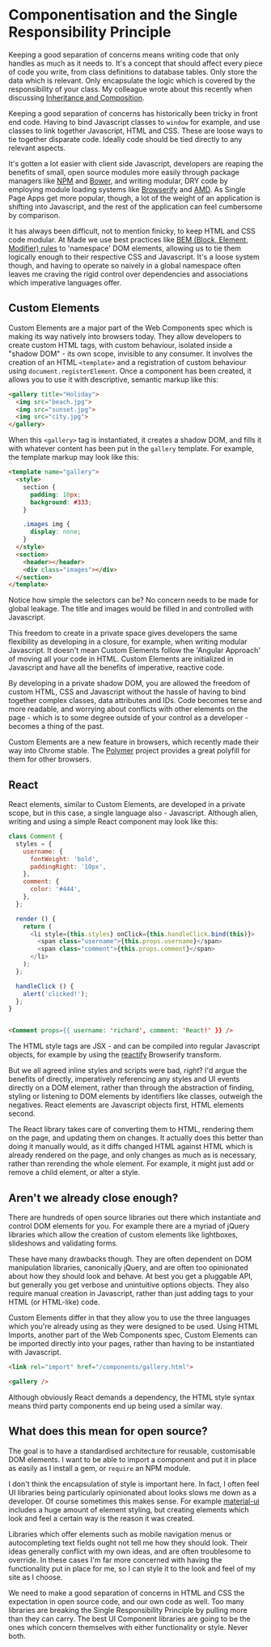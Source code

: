# Componentisation and the Single Responsibility Principle

Keeping a good separation of concerns means writing code that only handles as much as it needs to. It's a concept that should affect every piece of code you write, from class definitions to database tables. Only store the data which is relevant. Only encapsulate the logic which is covered by the responsibility of your class. My colleague wrote about this recently when discussing [Inheritance and Composition][luke_inheritance_composition].

Keeping a good separation of concerns has historically been tricky in front end code. Having to bind Javascript classes to `window` for example, and use classes to link together Javascript, HTML and CSS. These are loose ways to tie together disparate code. Ideally code should be tied directly to any relevant aspects.

It's gotten a lot easier with client side Javascript, developers are reaping the benefits of small, open source modules more easily through package managers like [NPM][npm] and [Bower][bower], and writing modular, DRY code by employing module loading systems like [Browserify][browserify] and [AMD][amd]. As Single Page Apps get more popular, though, a lot of the weight of an application is shifting into Javascript, and the rest of the application can feel cumbersome by comparison.

It has always been difficult, not to mention finicky, to keep HTML and CSS code modular. At Made we use best practices like [BEM (Block, Element, Modifier) rules][bem] to 'namespace' DOM elements, allowing us to tie them logically enough to their respective CSS and Javascript. It's a loose system though, and having to operate so naively in a global namespace often leaves me craving the rigid control over dependencies and associations which imperative languages offer.

## Custom Elements

Custom Elements are a major part of the Web Components spec which is making its way natively into browsers today. They allow developers to create custom HTML tags, with custom behaviour, isolated inside a "shadow DOM" - its own scope, invisible to any consumer. It involves the creation of an HTML `<template>` and a registration of custom behaviour using `document.registerElement`. Once a component has been created, it allows you to use it with descriptive, semantic markup like this:

```html
<gallery title="Holiday">
  <img src="beach.jpg">
  <img src="sunset.jpg">
  <img src="city.jpg">
</gallery>
```

When this `<gallery>` tag is instantiated, it creates a shadow DOM, and fills it with whatever content has been put in the `gallery` template. For example, the template markup may look like this:

```html
<template name="gallery">
  <style>
    section {
      padding: 10px;
      background: #333;
    }

    .images img {
      display: none;
    }
  </style>
  <section>
    <header></header>
    <div class="images"></div>
  </section>
</template>
```

Notice how simple the selectors can be? No concern needs to be made for global leakage. The title and images would be filled in and controlled with Javascript.

This freedom to create in a private space gives developers the same flexibility as developing in a closure, for example, when writing modular Javascript. It doesn't mean Custom Elements follow the 'Angular Approach' of moving all your code in HTML. Custom Elements are initialized in Javascript and have all the benefits of imperative, reactive code.

By developing in a private shadow DOM, you are allowed the freedom of custom HTML, CSS and Javascript without the hassle of having to bind together complex classes, data attributes and IDs. Code becomes terse and more readable, and worrying about conflicts with other elements on the page - which is to some degree outside of your control as a developer - becomes a thing of the past.

Custom Elements are a new feature in browsers, which recently made their way into Chrome stable. The [Polymer][polymer] project provides a great polyfill for them for other browsers.

## React

React elements, similar to Custom Elements, are developed in a private scope, but in this case, a single language also - Javascript. Although alien, writing and using a simple React component may look like this:

```js
class Comment {
  styles = {
    username: {
      fontWeight: 'bold',
      paddingRight: '10px',
    },
    comment: {
      color: '#444',
    },
  };

  render () {
    return (
      <li style={this.styles} onClick={this.handleClick.bind(this)}>
        <span class="username">{this.props.username}</span>
        <span class="comment">{this.props.comment}</span>
      </li>
    );
  };

  handleClick () {
    alert('clicked!');
  };
}
```

```html

<Comment props={{ username: 'richard', comment: 'React!' }} />
```

The HTML style tags are JSX - and can be compiled into regular Javascript objects, for example by using the [reactify][reactify] Browserify transform.

But we all agreed inline styles and scripts were bad, _right_? I'd argue the benefits of directly, imperatively referencing any styles and UI events directly on a DOM element, rather than through the abstraction of finding, styling or listening to DOM elements by identifiers like classes, outweigh the negatives. React elements are Javascript objects first, HTML elements second.

The React library takes care of converting them to HTML, rendering them on the page, and updating them on changes. It actually does this better than doing it manually would, as it diffs changed HTML against HTML which is already rendered on the page, and only changes as much as is necessary, rather than rerending the whole element. For example, it might just add or remove a child element, or alter a style.

## Aren't we already close enough?

There are hundreds of open source libraries out there which instantiate and control DOM elements for you. For example there are a myriad of jQuery libraries which allow the creation of custom elements like lightboxes, slideshows and validating forms.

These have many drawbacks though. They are often dependent on DOM manipulation libraries, canonically jQuery, and are often too opinionated about how they should look and behave. At best you get a pluggable API, but generally you get verbose and unintuitive options objects. They also require manual creation in Javascript, rather than just adding tags to your HTML (or HTML-like) code.

Custom Elements differ in that they allow you to use the three languages which you're already using as they were designed to be used. Using HTML Imports, another part of the Web Components spec, Custom Elements can be imported directly into your pages, rather than having to be instantiated with Javascript.

```html
<link rel="import" href="/components/gallery.html">

<gallery />
```

Although obviously React demands a dependency, the HTML style syntax means third party components end up being used a similar way.

## What does this mean for open source?

The goal is to have a standardised architecture for reusable, customisable DOM elements. I want to be able to import a component and put it in place as easily as I install a gem, or `require` an NPM module.

I don't think the encapsulation of style is important here. In fact, I often feel UI libraries being particularly opinionated about looks slows me down as a developer. Of course sometimes this makes sense. For example [material-ui][material-ui] includes a huge amount of element styling, but creating elements which look and feel a certain way is the reason it was created.

Libraries which offer elements such as mobile navigation menus or autocompleting text fields ought not tell me how they should look. Their ideas generally conflict with my own ideas, and are often troublesome to override. In these cases I'm far more concerned with having the functionality put in place for me, so I can style it to the look and feel of my site as I choose.

We need to make a good separation of concerns in HTML and CSS the expectation in open source code, and our own code as well. Too many libraries are breaking the Single Responsibility Principle by pulling more than they can carry. The best UI Component libraries are going to be the ones which concern themselves with either functionality or style. Never both.

[luke_inheritance_composition]: https://www.madetech.com/blog/boundaries-in-object-oriented-design
[npm]: npmjs.com
[bower]: http://bower.io/
[browserify]: http://browserify.org/
[amd]: https://github.com/amdjs/amdjs-api/blob/master/AMD.md
[bem]: https://css-tricks.com/bem-101/
[polymer]: https://www.polymer-project.org/1.0/
[reactify]: https://www.npmjs.com/package/reactify
[material-ui]: https://github.com/callemall/material-ui
